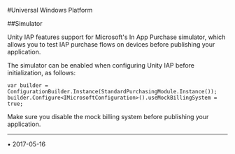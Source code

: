 #Universal Windows Platform

##Simulator

Unity IAP features support for Microsoft's In App Purchase simulator, which allows you to test IAP purchase flows on devices before publishing your application.

The simulator can be enabled when configuring Unity IAP before initialization, as follows:

````
var builder = ConfigurationBuilder.Instance(StandardPurchasingModule.Instance());
builder.Configure<IMicrosoftConfiguration>().useMockBillingSystem = true;
````
Make sure you disable the mock billing system before publishing your application.

---

<span class="page-edit">• 2017-05-16  <!-- include IncludeTextAmendPageNoEdit --></span><br/>